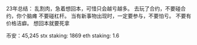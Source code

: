 23年总结：
乱割肉，急着想回本，可惜只会越亏越多。
去玩了合约，不要碰合约，你个脑瘫
不要碰杠杆。
当有新事物出现时，一定要参与，不要怕亏。
不要有价格洁癖。
想回本就要死拿

币安：45,245
stx staking: 1869 
eth staking: 1.6 